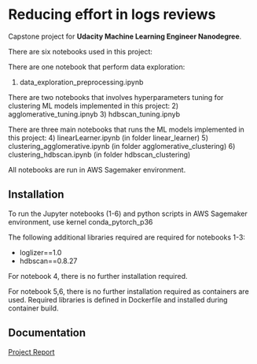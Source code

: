 # Reducing effort in logs reviews

Capstone project for **Udacity Machine Learning Engineer Nanodegree**.

There are six notebooks used in this project:

There are one notebook that perform data exploration:
1) data_exploration_preprocessing.ipynb  

There are two notebooks that involves hyperparameters tuning for clustering ML models implemented in this project:
2) agglomerative_tuning.ipnyb
3) hdbscan_tuning.ipnyb

There are three main notebooks that runs the ML models implemented in this project:
4) linearLearner.ipynb (in folder linear_learner)
5) clustering_agglomerative.ipynb (in folder agglomerative_clustering)
6) clustering_hdbscan.ipynb (in folder hdbscan_clustering)

All notebooks are run in AWS Sagemaker environment.

## Installation
To run the Jupyter notebooks (1-6) and python scripts in AWS Sagemaker environment, use kernel conda_pytorch_p36

The following additional libraries required are required for notebooks 1-3:
- loglizer==1.0
- hdbscan==0.8.27

For notebook 4, there is no further installation required.

For notebook 5,6, there is no further installation required as containers are used. Required libraries is defined in Dockerfile and installed during container build.

## Documentation
[Project Report](Project_Report.pdf)

